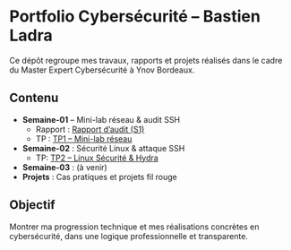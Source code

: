 # Portfolio Cybersécurité – Bastien Ladra

Ce dépôt regroupe mes travaux, rapports et projets réalisés dans le cadre du Master Expert Cybersécurité à Ynov Bordeaux.

## Contenu
- **Semaine-01** – Mini-lab réseau & audit SSH  
  - Rapport : [Rapport d’audit (S1)](./Semaine-01/rapport_audit_semaine1.md)
  - TP : [TP1 – Mini-lab réseau](./Semaine-01/rapport_tp1.md)  
- **Semaine-02** : Sécurité Linux & attaque SSH
  - TP: [TP2 – Linux Sécurité & Hydra](./Semaine-02/rapport_tp2.md) 
- **Semaine-03** : (à venir)  
- **Projets** : Cas pratiques et projets fil rouge  

## Objectif
Montrer ma progression technique et mes réalisations concrètes en cybersécurité, dans une logique professionnelle et transparente.

